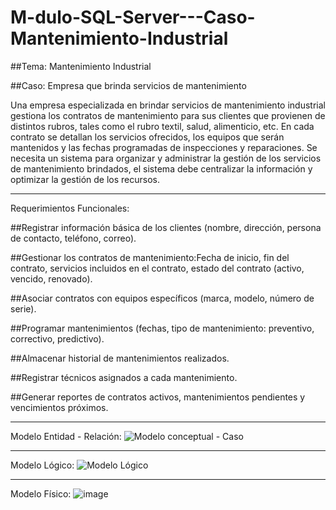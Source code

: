 # M-dulo-SQL-Server---Caso-Mantenimiento-Industrial

##Tema: Mantenimiento Industrial

##Caso: Empresa que brinda servicios de mantenimiento

Una empresa especializada en brindar servicios de mantenimiento industrial gestiona los contratos de mantenimiento para sus clientes que provienen de distintos rubros, 
tales como el rubro textil, salud, alimenticio, etc. En cada contrato se detallan los servicios ofrecidos, los equipos que serán mantenidos y las fechas programadas de 
inspecciones y reparaciones. Se necesita un sistema para organizar y administrar la gestión de los servicios de mantenimiento brindados, el sistema debe centralizar la 
información y optimizar la gestión de los recursos.
________________________________________

Requerimientos Funcionales:

##Registrar información básica de los clientes (nombre, dirección, persona de contacto, teléfono, correo).

##Gestionar los contratos de mantenimiento:Fecha de inicio, fin del contrato, servicios incluidos en el contrato, estado del contrato (activo, vencido, renovado).

##Asociar contratos con equipos específicos (marca, modelo, número de serie).

##Programar mantenimientos (fechas, tipo de mantenimiento: preventivo, correctivo, predictivo).

##Almacenar historial de mantenimientos realizados.

##Registrar técnicos asignados a cada mantenimiento.

##Generar reportes de contratos activos, mantenimientos pendientes y vencimientos próximos.

________________________________________

Modelo Entidad - Relación:
![Modelo conceptual - Caso](https://github.com/user-attachments/assets/162cf003-3155-435a-9d5a-017d5ea33018)

________________________________________

Modelo Lógico:
![Modelo Lógico](https://github.com/user-attachments/assets/68b868e9-1972-46cb-9584-859f06ed0e69)

________________________________________

Modelo Físico:
![image](https://github.com/user-attachments/assets/0a786656-88fd-4b32-a539-88f09f476942)
